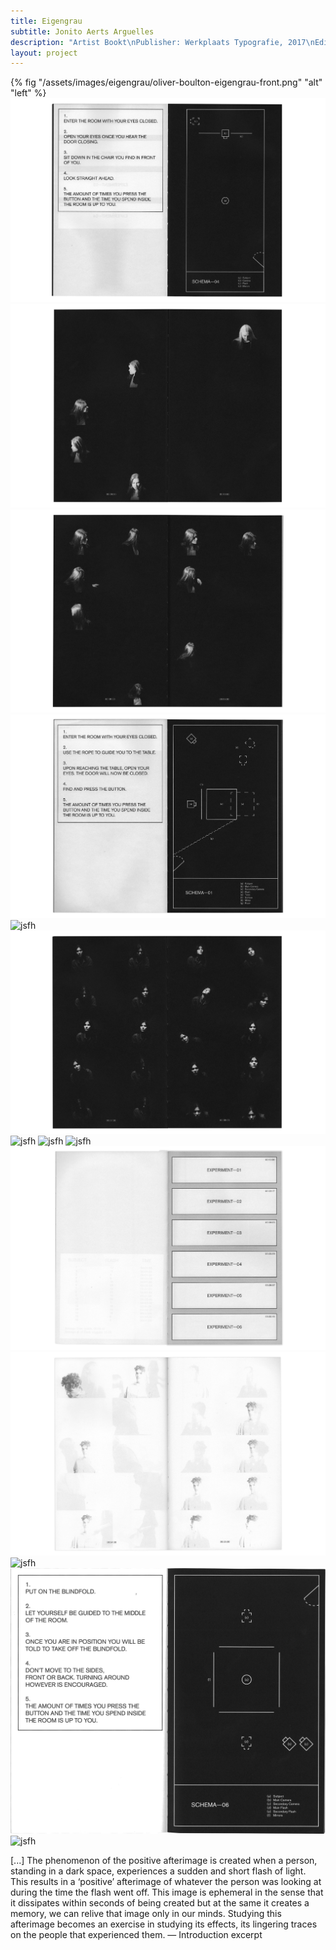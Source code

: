 ```yaml
---
title: Eigengrau
subtitle: Jonito Aerts Arguelles
description: "Artist Bookt\nPublisher: Werkplaats Typografie, 2017\nEditing & Design: Oliver Boulton\nEdition of 400, softback, 273pp.\nOffset, sewn and glued, 215 × 270mm"
layout: project
---
```


{% fig "/assets/images/eigengrau/oliver-boulton-eigengrau-front.png" "alt" "left" %}
![jsfh](/assets/images/eigengrau/oliver-boulton-eigengrau-2.png)
![jsfh](/assets/images/eigengrau/oliver-boulton-eigengrau-3.png)
![jsfh](/assets/images/eigengrau/oliver-boulton-eigengrau-4.png)
![jsfh](/assets/images/eigengrau/oliver-boulton-eigengrau-5.png)
![jsfh](/assets/images/eigengrau/oliver-boulton-eigengrau-6.png)
![jsfh](/assets/images/eigengrau/oliver-boulton-eigengrau-7.png)
![jsfh](/assets/images/eigengrau/oliver-boulton-eigengrau-8.png)
![jsfh](/assets/images/eigengrau/oliver-boulton-eigengrau-9.png)
![jsfh](/assets/images/eigengrau/oliver-boulton-eigengrau-10.png)
![jsfh](/assets/images/eigengrau/oliver-boulton-eigengrau-11.png)
![jsfh](/assets/images/eigengrau/oliver-boulton-eigengrau-12.png)
![jsfh](/assets/images/eigengrau/oliver-boulton-eigengrau-13.png)
![jsfh](/assets/images/eigengrau/oliver-boulton-eigengrau-14.png)
![jsfh](/assets/images/eigengrau/oliver-boulton-eigengrau-15.png)

[...] The phenomenon of the positive afterimage is created when a person, standing in a dark space, experiences a sudden and short flash of light. This results in a ‘positive’ afterimage of whatever the person was looking at during the time the flash went off. This image is ephemeral in the sense that it dissipates within seconds of being created but at the same it creates a memory, we can relive that image only in our minds. Studying this afterimage becomes an exercise in studying its effects, its lingering traces on the people that experienced them. — Introduction excerpt